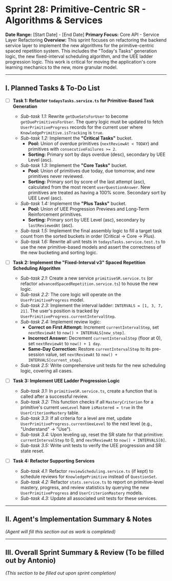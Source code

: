 # Sprint 28: Primitive-Centric SR - Algorithms & Services

**Date Range:** [Start Date] - [End Date]
**Primary Focus:** Core API - Service Layer Refactoring
**Overview:** This sprint focuses on refactoring the backend service layer to implement the new algorithms for the primitive-centric spaced repetition system. This includes the "Today's Tasks" generation logic, the new fixed-interval scheduling algorithm, and the UEE ladder progression logic. This work is critical for moving the application's core learning mechanics to the new, more granular model.

---

## I. Planned Tasks & To-Do List

- [ ] **Task 1: Refactor `todaysTasks.service.ts` for Primitive-Based Task Generation**
    - *Sub-task 1.1:* Rewrite `getDueSetsForUser` to become `getDuePrimitivesForUser`. The query logic must be updated to fetch `UserPrimitiveProgress` records for the current user where `KnowledgePrimitive.isTracking` is `true`.
    - *Sub-task 1.2:* Implement the **"Critical Tasks"** bucket.
        - **Pool:** Union of overdue primitives (`nextReviewAt < TODAY`) and primitives with `consecutiveFailures >= 2`.
        - **Sorting:** Primary sort by days overdue (desc), secondary by UEE Level (asc).
    - *Sub-task 1.3:* Implement the **"Core Tasks"** bucket.
        - **Pool:** Union of primitives due today, due tomorrow, and new primitives never reviewed.
        - **Sorting:** Primary sort by score of the last attempt (asc), calculated from the most recent `userQuestionAnswer`. New primitives are treated as having a 100% score. Secondary sort by UEE Level (asc).
    - *Sub-task 1.4:* Implement the **"Plus Tasks"** bucket.
        - **Pool:** Union of UEE Progression Previews and Long-Term Reinforcement primitives.
        - **Sorting:** Primary sort by UEE Level (asc), secondary by `lastReviewedAt` (asc).
    - *Sub-task 1.5:* Implement the final assembly logic to fill a target task count from the sorted buckets in order (Critical -> Core -> Plus).
    - *Sub-task 1.6:* Rewrite all unit tests in `todaysTasks.service.test.ts` to use the new primitive-based models and assert the correctness of the new bucketing and sorting logic.

- [ ] **Task 2: Implement the "Fixed-Interval v3" Spaced Repetition Scheduling Algorithm**
    - *Sub-task 2.1:* Create a new service `primitiveSR.service.ts` (or refactor `advancedSpacedRepetition.service.ts`) to house the new logic.
    - *Sub-task 2.2:* The core logic will operate on the `UserPrimitiveProgress` model.
    - *Sub-task 2.3:* Implement the interval ladder: `INTERVALS = [1, 3, 7, 21]`. The user's position is tracked by `UserPrimitiveProgress.currentIntervalStep`.
    - *Sub-task 2.4:* Implement review logic:
        - **Correct on First Attempt:** Increment `currentIntervalStep`, set `nextReviewAt` to `now() + INTERVALS[new_step]`.
        - **Incorrect Answer:** Decrement `currentIntervalStep` (floor at 0), set `nextReviewAt` to `now() + 1 day`.
        - **Same-Day Correction:** Restore `currentIntervalStep` to its pre-session value, set `nextReviewAt` to `now() + INTERVALS[current_step]`.
    - *Sub-task 2.5:* Write comprehensive unit tests for the new scheduling logic, covering all cases.

- [ ] **Task 3: Implement UEE Ladder Progression Logic**
    - *Sub-task 3.1:* In `primitiveSR.service.ts`, create a function that is called after a successful review.
    - *Sub-task 3.2:* This function checks if all `MasteryCriterion` for a primitive's current `ueeLevel` have `isMastered = true` in the `UserCriterionMastery` table.
    - *Sub-task 3.3:* If all criteria for a level are met, update `UserPrimitiveProgress.currentUeeLevel` to the next level (e.g., "Understand" -> "Use").
    - *Sub-task 3.4:* Upon leveling up, reset the SR state for that primitive: `currentIntervalStep` to 0, and `nextReviewAt` to `now() + INTERVALS[0]`.
    - *Sub-task 3.5:* Write unit tests to verify the UEE progression and SR state reset.

- [ ] **Task 4: Refactor Supporting Services**
    - *Sub-task 4.1:* Refactor `reviewScheduling.service.ts` (if kept) to schedule reviews for `KnowledgePrimitive` instead of `QuestionSet`.
    - *Sub-task 4.2:* Refactor `stats.service.ts` to report on primitive-level mastery, progress, and review statistics by querying the new `UserPrimitiveProgress` and `UserCriterionMastery` models.
    - *Sub-task 4.3:* Update all associated unit tests for these services.

---

## II. Agent's Implementation Summary & Notes
*(Agent will fill this section out as work is completed)*

---

## III. Overall Sprint Summary & Review (To be filled out by Antonio)
*(This section to be filled out upon sprint completion)*
